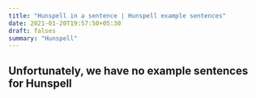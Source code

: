 ```yaml
---
title: "Hunspell in a sentence | Hunspell example sentences"
date: 2021-01-20T19:57:50+05:30
draft: falses
summary: "Hunspell"
---
```

## Unfortunately, we have no example sentences for Hunspell                 
